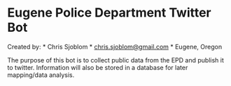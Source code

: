 Eugene Police Department Twitter Bot
=====================================
Created by:
    * Chris Sjoblom
    * chris.sjoblom@gmail.com
    * Eugene, Oregon

The purpose of this bot is to collect public data from the EPD and publish it to twitter. Information will also be stored in a database for later mapping/data analysis.
